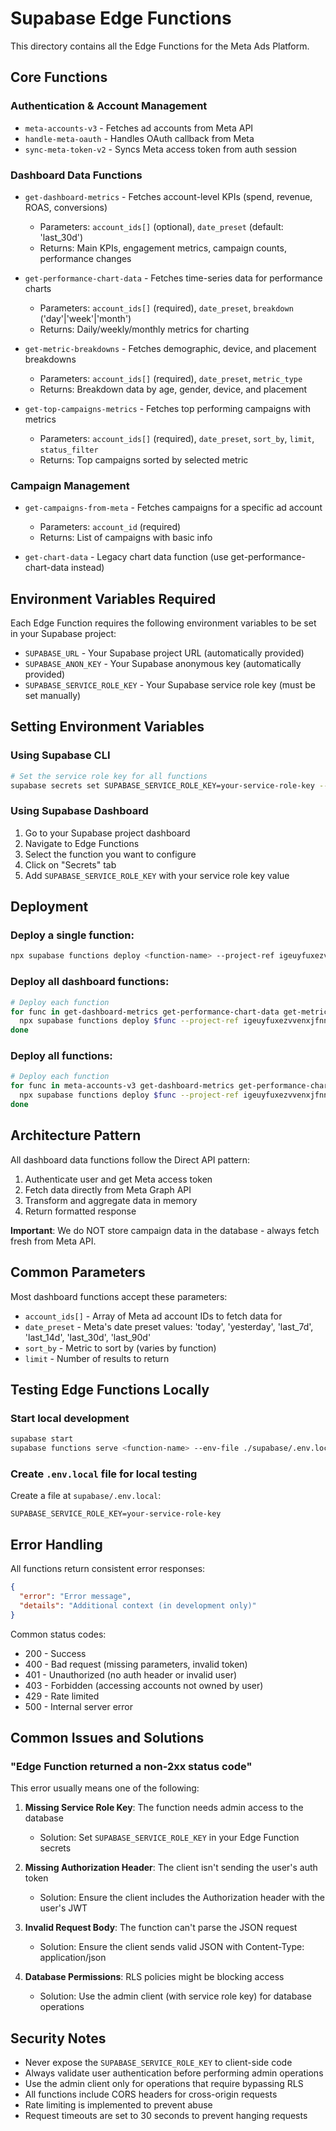 # Supabase Edge Functions

This directory contains all the Edge Functions for the Meta Ads Platform.

## Core Functions

### Authentication & Account Management
- `meta-accounts-v3` - Fetches ad accounts from Meta API
- `handle-meta-oauth` - Handles OAuth callback from Meta
- `sync-meta-token-v2` - Syncs Meta access token from auth session

### Dashboard Data Functions
- `get-dashboard-metrics` - Fetches account-level KPIs (spend, revenue, ROAS, conversions)
  - Parameters: `account_ids[]` (optional), `date_preset` (default: 'last_30d')
  - Returns: Main KPIs, engagement metrics, campaign counts, performance changes

- `get-performance-chart-data` - Fetches time-series data for performance charts
  - Parameters: `account_ids[]` (required), `date_preset`, `breakdown` ('day'|'week'|'month')
  - Returns: Daily/weekly/monthly metrics for charting

- `get-metric-breakdowns` - Fetches demographic, device, and placement breakdowns
  - Parameters: `account_ids[]` (required), `date_preset`, `metric_type`
  - Returns: Breakdown data by age, gender, device, and placement

- `get-top-campaigns-metrics` - Fetches top performing campaigns with metrics
  - Parameters: `account_ids[]` (required), `date_preset`, `sort_by`, `limit`, `status_filter`
  - Returns: Top campaigns sorted by selected metric

### Campaign Management
- `get-campaigns-from-meta` - Fetches campaigns for a specific ad account
  - Parameters: `account_id` (required)
  - Returns: List of campaigns with basic info

- `get-chart-data` - Legacy chart data function (use get-performance-chart-data instead)

## Environment Variables Required

Each Edge Function requires the following environment variables to be set in your Supabase project:

- `SUPABASE_URL` - Your Supabase project URL (automatically provided)
- `SUPABASE_ANON_KEY` - Your Supabase anonymous key (automatically provided)
- `SUPABASE_SERVICE_ROLE_KEY` - Your Supabase service role key (must be set manually)

## Setting Environment Variables

### Using Supabase CLI

```bash
# Set the service role key for all functions
supabase secrets set SUPABASE_SERVICE_ROLE_KEY=your-service-role-key --project-ref igeuyfuxezvvenxjfnnn
```

### Using Supabase Dashboard

1. Go to your Supabase project dashboard
2. Navigate to Edge Functions
3. Select the function you want to configure
4. Click on "Secrets" tab
5. Add `SUPABASE_SERVICE_ROLE_KEY` with your service role key value

## Deployment

### Deploy a single function:
```bash
npx supabase functions deploy <function-name> --project-ref igeuyfuxezvvenxjfnnn
```

### Deploy all dashboard functions:
```bash
# Deploy each function
for func in get-dashboard-metrics get-performance-chart-data get-metric-breakdowns get-top-campaigns-metrics; do
  npx supabase functions deploy $func --project-ref igeuyfuxezvvenxjfnnn
done
```

### Deploy all functions:
```bash
# Deploy each function
for func in meta-accounts-v3 get-dashboard-metrics get-performance-chart-data get-metric-breakdowns get-top-campaigns-metrics get-campaigns-from-meta handle-meta-oauth sync-meta-token-v2; do
  npx supabase functions deploy $func --project-ref igeuyfuxezvvenxjfnnn
done
```

## Architecture Pattern

All dashboard data functions follow the Direct API pattern:
1. Authenticate user and get Meta access token
2. Fetch data directly from Meta Graph API
3. Transform and aggregate data in memory
4. Return formatted response

**Important**: We do NOT store campaign data in the database - always fetch fresh from Meta API.

## Common Parameters

Most dashboard functions accept these parameters:
- `account_ids[]` - Array of Meta ad account IDs to fetch data for
- `date_preset` - Meta's date preset values: 'today', 'yesterday', 'last_7d', 'last_14d', 'last_30d', 'last_90d'
- `sort_by` - Metric to sort by (varies by function)
- `limit` - Number of results to return

## Testing Edge Functions Locally

### Start local development
```bash
supabase start
supabase functions serve <function-name> --env-file ./supabase/.env.local
```

### Create `.env.local` file for local testing
Create a file at `supabase/.env.local`:
```
SUPABASE_SERVICE_ROLE_KEY=your-service-role-key
```

## Error Handling

All functions return consistent error responses:
```json
{
  "error": "Error message",
  "details": "Additional context (in development only)"
}
```

Common status codes:
- 200 - Success
- 400 - Bad request (missing parameters, invalid token)
- 401 - Unauthorized (no auth header or invalid user)
- 403 - Forbidden (accessing accounts not owned by user)
- 429 - Rate limited
- 500 - Internal server error

## Common Issues and Solutions

### "Edge Function returned a non-2xx status code"

This error usually means one of the following:

1. **Missing Service Role Key**: The function needs admin access to the database
   - Solution: Set `SUPABASE_SERVICE_ROLE_KEY` in your Edge Function secrets

2. **Missing Authorization Header**: The client isn't sending the user's auth token
   - Solution: Ensure the client includes the Authorization header with the user's JWT

3. **Invalid Request Body**: The function can't parse the JSON request
   - Solution: Ensure the client sends valid JSON with Content-Type: application/json

4. **Database Permissions**: RLS policies might be blocking access
   - Solution: Use the admin client (with service role key) for database operations

## Security Notes

- Never expose the `SUPABASE_SERVICE_ROLE_KEY` to client-side code
- Always validate user authentication before performing admin operations
- Use the admin client only for operations that require bypassing RLS
- All functions include CORS headers for cross-origin requests
- Rate limiting is implemented to prevent abuse
- Request timeouts are set to 30 seconds to prevent hanging requests